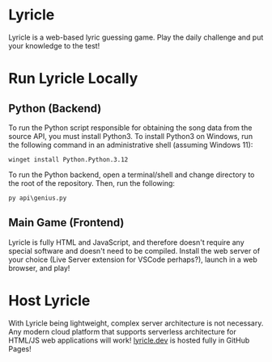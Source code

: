 # Lyricle

Lyricle is a web-based lyric guessing game. Play the daily challenge and put your knowledge to the test!

# Run Lyricle Locally

## Python (Backend)

To run the Python script responsible for obtaining the song data from the source API, you must install Python3.
To install Python3 on Windows, run the following command in an administrative shell (assuming Windows 11):

`winget install Python.Python.3.12`

To run the Python backend, open a terminal/shell and change directory to the root of the repository. Then, run the following:

`py api\genius.py`

## Main Game (Frontend)
Lyricle is fully HTML and JavaScript, and therefore doesn't require any special software and doesn't need to be compiled. Install the web server of your choice (Live Server extension for VSCode perhaps?), launch in a web browser, and play!

# Host Lyricle

With Lyricle being lightweight, complex server architecture is not necessary. Any modern cloud platform that supports serverless architecture for HTML/JS web applications will work! [lyricle.dev](https://lyricle.dev) is hosted fully in GitHub Pages!
